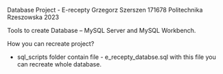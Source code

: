 Database Project - E-recepty 
Grzegorz Szerszen 171678
Politechnika Rzeszowska 2023 

Tools to create Database – MySQL Server and MySQL Workbench.

How you can recreate project?
- sql_scripts folder contain file - e_recepty_databse.sql with this file you can recreate whole database.

  
